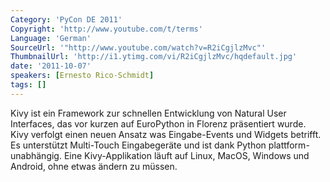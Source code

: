 ```yaml
---
Category: 'PyCon DE 2011'
Copyright: 'http://www.youtube.com/t/terms'
Language: 'German'
SourceUrl: '"http://www.youtube.com/watch?v=R2iCgjlzMvc"'
ThumbnailUrl: 'http://i1.ytimg.com/vi/R2iCgjlzMvc/hqdefault.jpg'
date: '2011-10-07'
speakers: [Ernesto Rico-Schmidt]
tags: []
---
```

Kivy ist ein Framework zur schnellen Entwicklung von Natural User Interfaces, das vor kurzen auf EuroPython in Florenz präsentiert wurde. Kivy verfolgt einen neuen Ansatz was Eingabe-Events und Widgets betrifft. Es unterstützt Multi-Touch Eingabegeräte und ist dank Python plattform-unabhängig. Eine Kivy-Applikation läuft auf Linux, MacOS, Windows und Android, ohne etwas ändern zu müssen.